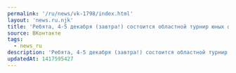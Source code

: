 ```yaml
---
permalink: '/ru/news/vk-1798/index.html'
layout: 'news.ru.njk'
title: 'Ребята, 4-5 декабря (завтра!) состоится областной турнир юных физиков. Будет играть 15 команд.…'
source: ВКонтакте
tags:
  - news_ru
description: 'Ребята, 4-5 декабря (завтра!) состоится областной турнир юных физиков. Будет играть 15 команд.…'
updatedAt: 1417595427
---
```

